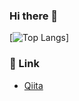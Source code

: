 ### Hi there 👋

[![Top Langs](https://github-readme-stats.vercel.app/api/top-langs/?username=yutaroud&layout=compact)]

### 🔗 Link
* [Qiita](https://qiita.com/yutaroud)
